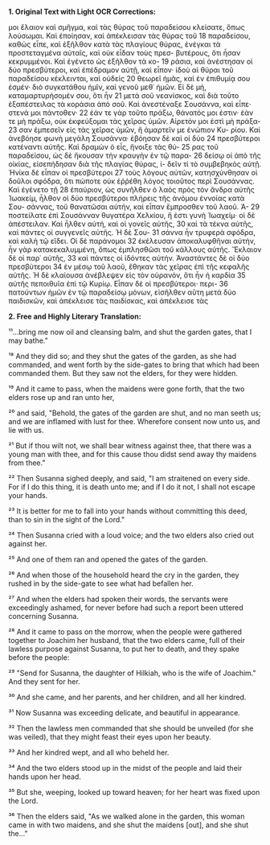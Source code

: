 **1. Original Text with Light OCR Corrections:**

μοι ἔλαιον καὶ σμῆγμα, καὶ τὰς θύρας τοῦ παραδείσου κλείσατε,
ὅπως λούσωμαι. Καὶ ἐποίησαν, καὶ ἀπέκλεισαν τὰς θύρας τοῦ 18
παραδείσου, καθώς εἶπε, καὶ ἐξῆλθον κατὰ τὰς πλαγίους θύρας,
ἐνέγκαι τὰ προστεταγμένα αὐταῖς, καὶ οὐκ εἶδαν τοὺς πρεσ-
βυτέρους, ὅτι ἦσαν κεκρυμμένοι. Καὶ ἐγένετο ὡς ἐξῆλθον τὰ κο- 19
ράσια, καὶ ἀνέστησαν οἱ δύο πρεσβύτεροι, καὶ ἐπέδραμον αὐτῇ,
καὶ εἶπον· ἰδοὺ αἱ θύραι τοῦ παραδείσου κέκλεινται, καὶ οὐδεὶς 20
θεωρεῖ ἡμᾶς, καὶ ἐν ἐπιθυμίᾳ σου ἐσμέν· διὸ συγκατάθου ἡμῖν,
καὶ γενοῦ μεθ᾽ ἡμῶν. Εἰ δὲ μή, καταμαρτυρήσομέν σου, ὅτι ἦν 21
μετά σοῦ νεανίσκος, καὶ διὰ τοῦτο ἐξαπέστειλας τὰ κοράσια ἀπὸ
σοῦ. Καὶ ἀνεστέναξε Σουσάννα, καὶ εἶπε· στενά μοι πάντοθεν· 22
ἐάν τε γὰρ τοῦτο πράξω, θάνατός μοι ἐστιν· ἐὰν τε μὴ πράξω,
οὐκ ἐκφεύξομαι τὰς χεῖρας ὑμῶν. Αἱρετόν μοι ἐστὶ μὴ πράξα- 23
σαν ἐμπεσεῖν εἰς τὰς χεῖρας ὑμῶν, ἢ ἁμαρτεῖν με ἐνώπιον Κυ-
ρίου. Καὶ ἀνεβόησε φωνὴ μεγάλη Σουσάννα· ἐβόησαν δὲ καὶ οἱ δύο 24
πρεσβύτεροι κατέναντι αὐτῆς. Καὶ δραμὼν ὁ εἷς, ἤνοιξε τὰς θύ- 25
ρας τοῦ παραδείσου, ὡς δὲ ἤκουσαν τὴν κραυγὴν ἐν τῷ παρα- 26
δείσῳ οἱ ἀπὸ τῆς οἰκίας, εἰσεπήδησαν διὰ τῆς πλαγίας θύρας, ἰ-
δεῖν τί τὸ συμβεβηκὸς αὐτῇ. Ἡνίκα δὲ εἶπαν οἱ πρεσβύτεροι 27
τοὺς λόγους αὐτῶν, κατησχύνθησαν οἱ δοῦλοι σφόδρα, ὅτι πώποτε
οὐκ ἐῤῥέθη λόγος τοιοῦτος περὶ Σουσάννας. Καὶ ἐγένετο τῇ 28
ἐπαύριον, ὡς συνῆλθεν ὁ λαὸς πρὸς τὸν ἄνδρα αὐτῆς Ἰωακείμ,
ἦλθον οἱ δύο πρεσβύτεροι πλήρεις τῆς ἀνόμου ἐννοίας κατὰ Σου-
σάννας, τοῦ θανατῶσαι αὐτήν, καὶ εἶπαν ἔμπροσθεν τοῦ λαοῦ. Ἀ- 29
ποστείλατε ἐπὶ Σουσάνναν θυγατέρα Χελκίου, ἥ ἐστι γυνὴ Ἰωαχείμ·
οἱ δὲ ἀπέστειλαν. Καὶ ἦλθεν αὐτή, καὶ οἱ γονεῖς αὐτῆς, 30
καὶ τὰ τέκνα αὐτῆς, καὶ πάντες οἱ συγγενεῖς αὐτῆς. Ἡ δὲ Σου- 31
σάννα ἦν τρυφερὰ σφόδρα, καὶ καλὴ τῷ εἴδει. Οἱ δὲ παράνομοι 32
ἐκέλευσαν ἀποκαλυφθῆναι αὐτήν, ἦν γὰρ κατακεκαλυμμένη, ὅπως
ἐμπλησθῶσι τοῦ κάλλους αὐτῆς. Ἔκλαιον δὲ οἱ παρ᾽ αὐτῆς, 33
καὶ πάντες οἱ ἰδόντες αὐτήν. Ἀναστάντες δὲ οἱ δύο πρεσβύτεροι 34
ἐν μέσῳ τοῦ λαοῦ, ἔθηκαν τὰς χεῖρας ἐπὶ τῆς κεφαλῆς αὐτῆς.
Ἡ δὲ κλαίουσα ἀνέβλεψεν εἰς τὸν οὐρανόν, ὅτι ἦν ἡ καρδία 35
αὐτῆς πεποιθυῖα ἐπὶ τῷ Κυρίῳ. Εἶπαν δὲ οἱ πρεσβύτεροι· περι- 36
πατούντων ἡμῶν ἐν τῷ παραδείσῳ μόνων, εἰσῆλθεν αὕτη μετά
δύο παιδισκῶν, καὶ ἀπέκλεισε τὰς παιδίσκας, καὶ ἀπέκλεισε τὰς

**2. Free and Highly Literary Translation:**

¹¹...bring me now oil and cleansing balm, and shut the garden gates, that I may bathe."

¹⁸ And they did so; and they shut the gates of the garden, as she had commanded, and went forth by the side-gates to bring that which had been commanded them. But they saw not the elders, for they were hidden.

¹⁹ And it came to pass, when the maidens were gone forth, that the two elders rose up and ran unto her,

²⁰ and said, "Behold, the gates of the garden are shut, and no man seeth us; and we are inflamed with lust for thee. Wherefore consent now unto us, and lie with us.

²¹ But if thou wilt not, we shall bear witness against thee, that there was a young man with thee, and for this cause thou didst send away thy maidens from thee."

²² Then Susanna sighed deeply, and said, "I am straitened on every side. For if I do this thing, it is death unto me; and if I do it not, I shall not escape your hands.

²³ It is better for me to fall into your hands without committing this deed, than to sin in the sight of the Lord."

²⁴ Then Susanna cried with a loud voice; and the two elders also cried out against her.

²⁵ And one of them ran and opened the gates of the garden.

²⁶ And when those of the household heard the cry in the garden, they rushed in by the side-gate to see what had befallen her.

²⁷ And when the elders had spoken their words, the servants were exceedingly ashamed, for never before had such a report been uttered concerning Susanna.

²⁸ And it came to pass on the morrow, when the people were gathered together to Joachim her husband, that the two elders came, full of their lawless purpose against Susanna, to put her to death, and they spake before the people:

²⁹ "Send for Susanna, the daughter of Hilkiah, who is the wife of Joachim." And they sent for her.

³⁰ And she came, and her parents, and her children, and all her kindred.

³¹ Now Susanna was exceeding delicate, and beautiful in appearance.

³² Then the lawless men commanded that she should be unveiled (for she was veiled), that they might feast their eyes upon her beauty.

³³ And her kindred wept, and all who beheld her.

³⁴ And the two elders stood up in the midst of the people and laid their hands upon her head.

³⁵ But she, weeping, looked up toward heaven; for her heart was fixed upon the Lord.

³⁶ Then the elders said, "As we walked alone in the garden, this woman came in with two maidens, and she shut the maidens [out], and she shut the..."